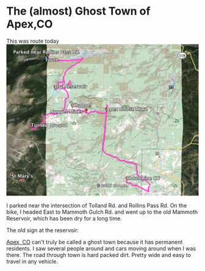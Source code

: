 # The (almost) Ghost Town of Apex,CO


This was route today
![Route](overview-route2.png)

I parked near the intersection of Tolland Rd. and Rollins Pass Rd.  On the bike, I headed East to Mammoth Gulch Rd. and went up to the old Mammoth Reservoir, which has been dry for a long time.

The old sign at the reservoir:


[Apex, CO](http://www.ghosttowns.com/states/co/apex.html) can't truly be called a ghost town because it has permanent residents.  I saw several people around and cars moving around when I was there.  The road through town is hard packed dirt.  Pretty wide and easy to travel in any vehicle.
